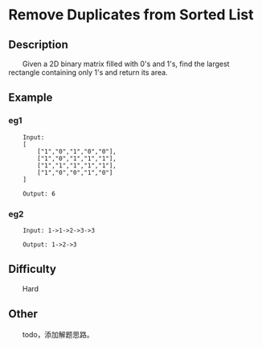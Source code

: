 # Remove Duplicates from Sorted List

## Description

&emsp;&emsp;Given a 2D binary matrix filled with 0's and 1's, find the largest rectangle containing only 1's and return 
its area.
            
## Example

### eg1

```
    Input:
    [
        ["1","0","1","0","0"],
        ["1","0","1","1","1"],
        ["1","1","1","1","1"],
        ["1","0","0","1","0"]
    ]
    
    Output: 6
```

### eg2

```
    Input: 1->1->2->3->3
    
    Output: 1->2->3
```

## Difficulty

&emsp;&emsp;Hard

## Other

&emsp;&emsp;todo，添加解题思路。